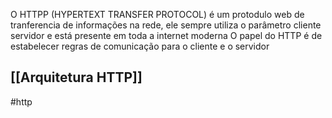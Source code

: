 O HTTPP (HYPERTEXT TRANSFER PROTOCOL) é um protodulo web de tranferencia de informações na rede, ele sempre utiliza o parâmetro cliente servidor e está presente em toda a internet moderna
O papel do HTTP é de estabelecer regras de comunicação para o cliente e o servidor
## [[Arquitetura HTTP]]
#http 